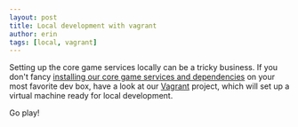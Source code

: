 ```yaml
---
layout: post
title: Local development with vagrant
author: erin
tags: [local, vagrant]
---
```


Setting up the core game services locally can be a tricky business. If you don't fancy [installing our core game services and dependencies](https://book.gameontext.org/walkthroughs/local-docker.html) on your most favorite dev box, have a look at our [Vagrant](https://github.com/gameontext/gameon-vagrant) project, which will set up a virtual machine ready for local development.

Go play!
